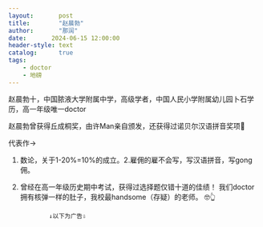```yaml
---
layout:       post
title:        "赵晨勃"
author:       "那润"
date:       2024-06-15 12:00:00
header-style: text
catalog:      true
tags:
    - doctor
    - 地磅
---
```


赵晨勃十，中国脓液大学附属中学，高级学者，中国人民小学附属幼儿园卜石学历，高一年级唯一doctor

赵晨勃曾获得丘成桐奖，由许Man亲自颁发，还获得过诺贝尔汉语拼音奖项🥇

代表作->
1. 数论，关于1-20%=10%的成立。2.雇佣的雇不会写，写汉语拼音，写gong佣。
2. 曾经在高一年级历史期中考试，获得过选择题仅错十道的佳绩！
   我们doctor拥有核弹一样的肚子，我校最handsome（存疑）的老师。 🤓👆

               ↓以下为广告⇩
